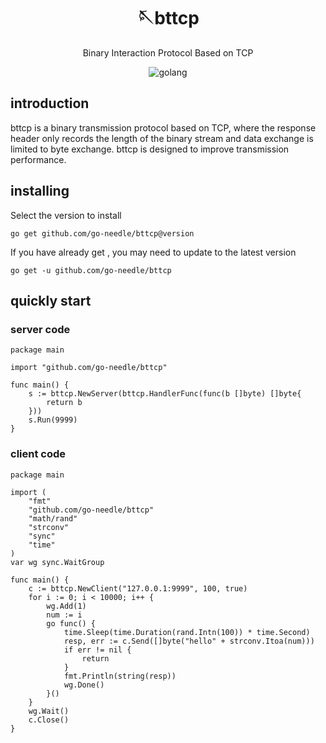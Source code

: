 <!-- markdownlint-disable MD033 MD041 -->
<div align="center">

# 🪡bttcp

<!-- prettier-ignore-start -->
<!-- markdownlint-disable-next-line MD036 -->
Binary Interaction Protocol Based on TCP
<!-- prettier-ignore-end -->

<img src="https://img.shields.io/badge/golang-1.11+-blue" alt="golang">
</div>

## introduction
bttcp is a binary transmission protocol based on TCP, where the response header only records the length of the binary stream and data exchange is limited to byte exchange. bttcp is designed to improve transmission performance.

## installing
Select the version to install

`go get github.com/go-needle/bttcp@version`

If you have already get , you may need to update to the latest version

`go get -u github.com/go-needle/bttcp`


## quickly start

### server code
```golang
package main

import "github.com/go-needle/bttcp"

func main() {
	s := bttcp.NewServer(bttcp.HandlerFunc(func(b []byte) []byte{
		return b
	}))
	s.Run(9999)
}
```

### client code
```golang
package main

import (
	"fmt"
	"github.com/go-needle/bttcp"
	"math/rand"
	"strconv"
	"sync"
	"time"
)
var wg sync.WaitGroup

func main() {
	c := bttcp.NewClient("127.0.0.1:9999", 100, true)
	for i := 0; i < 10000; i++ {
		wg.Add(1)
		num := i
		go func() {
			time.Sleep(time.Duration(rand.Intn(100)) * time.Second)
			resp, err := c.Send([]byte("hello" + strconv.Itoa(num)))
			if err != nil {
				return
			}
			fmt.Println(string(resp))
			wg.Done()
		}()
	}
	wg.Wait()
	c.Close()
}
```